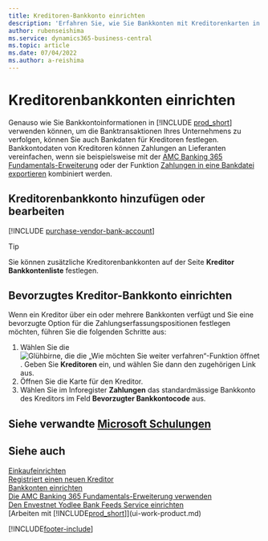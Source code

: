 ```yaml
---
title: Kreditoren-Bankkonto einrichten
description: 'Erfahren Sie, wie Sie Bankkonten mit Kreditorenkarten in Business Central verknüpfen, einschliesslich Kontaktinformationen, SWIFT- und IBAN-Codes.'
author: rubenseishima
ms.service: dynamics365-business-central
ms.topic: article
ms.date: 07/04/2022
ms.author: a-reishima
---
```

# <a name="set-up-vendor-bank-accounts" />Kreditorenbankkonten einrichten

Genauso wie Sie Bankkontoinformationen in [!INCLUDE [prod_short](includes/prod_short.md)] verwenden können, um die Banktransaktionen Ihres Unternehmens zu verfolgen, können Sie auch Bankdaten für Kreditoren festlegen. Bankkontodaten von Kreditoren können Zahlungen an Lieferanten vereinfachen, wenn sie beispielsweise mit der [AMC Banking 365 Fundamentals-Erweiterung](ui-extensions-amc-banking.md) oder der Funktion [Zahlungen in eine Bankdatei exportieren](finance-make-payments-with-bank-data-conversion-service-or-sepa-credit-transfer.md) kombiniert werden.

## <a name="add-or-edit-a-vendor-bank-account" />Kreditorenbankkonto hinzufügen oder bearbeiten

[!INCLUDE [purchase-vendor-bank-account](includes/purchase-vendor-bank-account.md)]

> [!TIP]
> Sie können zusätzliche Kreditorenbankkonten auf der Seite **Kreditor Bankkontenliste** festlegen.

## <a name="set-up-a-preferred-vendor-bank-account" />Bevorzugtes Kreditor-Bankkonto einrichten

Wenn ein Kreditor über ein oder mehrere Bankkonten verfügt und Sie eine bevorzugte Option für die Zahlungserfassungspositionen festlegen möchten, führen Sie die folgenden Schritte aus:

1. Wählen Sie die ![Glühbirne, die die „Wie möchten Sie weiter verfahren“-Funktion öffnet](media/ui-search/search_small.png "Wie möchten Sie weiter verfahren?"). Geben Sie **Kreditoren** ein, und wählen Sie dann den zugehörigen Link aus.
2. Öffnen Sie die Karte für den Kreditor.
3. Wählen Sie im Inforegister **Zahlungen** das standardmässige Bankkonto des Kreditors im Feld **Bevorzugter Bankkontocode** aus.

## <a name="see-related-microsoft-training" />Siehe verwandte [Microsoft Schulungen](/training/modules/cash-management-dynamics-365-business-central/)

## <a name="see-also" />Siehe auch

[Einkaufeinrichten](purchasing-setup-purchasing.md)  
[Registriert einen neuen Kreditor](purchasing-how-register-new-vendors.md)  
[Bankkonten einrichten](bank-how-setup-bank-accounts.md)  
[Die AMC Banking 365 Fundamentals-Erweiterung verwenden](ui-extensions-amc-banking.md)  
[Den Envestnet Yodlee Bank Feeds Service einrichten](bank-how-setup-bank-statement-service.md)  
[Arbeiten mit [!INCLUDE[prod_short](includes/prod_short.md)]](ui-work-product.md)

[!INCLUDE[footer-include](includes/footer-banner.md)]
